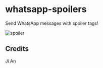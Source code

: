 # whatsapp-spoilers
Send WhatsApp messages with spoiler tags!

![spoiler](https://user-images.githubusercontent.com/11734309/33545944-a1a92fda-d91a-11e7-8a56-172529ac0365.PNG)

## Credits
Ji An
